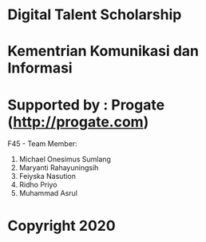 # Digital Talent Scholarship
# Kementrian Komunikasi dan Informasi
# Supported by : Progate (http://progate.com)

F45 - Team Member:
1. Michael Onesimus Sumlang
2. Maryanti Rahayuningsih
3. Feiyska Nasution
4. Ridho Priyo
5. Muhammad Asrul

# Copyright 2020
